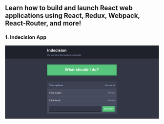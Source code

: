  ## Learn how to build and launch React web applications using React, Redux, Webpack, React-Router, and more!
 
 ### 1. Indecision App
 
 ![alt text](https://github.com/iuliancarnaru/react-developer-course/blob/master/indecision-app/assets/images/SharedScreenshot.png "Main page")
